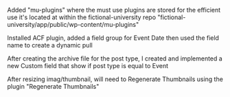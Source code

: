 

Added "mu-plugins" where the must use plugins are stored for the efficient use
it's located at within the fictional-university repo "fictional-university/app/public/wp-content/mu-plugins"

Installed ACF plugin, added a field group for Event Date then used the field name to create a dynamic pull

After creating the archive file for the post type, I created and implemented a new Custom field that show if post type is equal to Event

After resizing imag/thumbnail, will need to Regenerate Thumbnails using the plugin "Regenerate Thumbnails"
